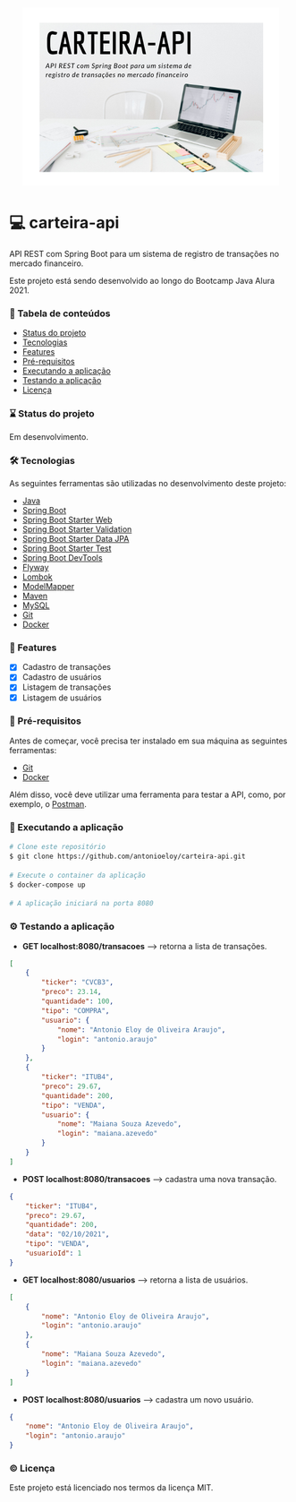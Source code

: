 <h1 align="center">
  <img alt="banner" title="banner" src="banner.png" />
</h1>

# :computer: carteira-api
API REST com Spring Boot para um sistema de registro de transações no mercado financeiro.

Este projeto está sendo desenvolvido ao longo do Bootcamp Java Alura 2021.

### :bookmark_tabs: Tabela de conteúdos
* [Status do projeto](#status)
* [Tecnologias](#tecnologias)
* [Features](#features)
* [Pré-requisitos](#requisitos)
* [Executando a aplicação](#executando)
* [Testando a aplicação](#testando)
* [Licença](#licenca)

<a name="status"/></a>
### :hourglass: Status do projeto
Em desenvolvimento.

<a name="tecnologias"/></a>
### :hammer_and_wrench: Tecnologias

As seguintes ferramentas são utilizadas no desenvolvimento deste projeto:

- [Java](https://www.oracle.com/java/)
- [Spring Boot](https://spring.io/projects/spring-boot)
- [Spring Boot Starter Web](https://mvnrepository.com/artifact/org.springframework.boot/spring-boot-starter-web)
- [Spring Boot Starter Validation](https://mvnrepository.com/artifact/org.springframework.boot/spring-boot-starter-validation)
- [Spring Boot Starter Data JPA](https://mvnrepository.com/artifact/org.springframework.boot/spring-boot-starter-data-jpa)
- [Spring Boot Starter Test](https://mvnrepository.com/artifact/org.springframework.boot/spring-boot-starter-test)
- [Spring Boot DevTools](https://mvnrepository.com/artifact/org.springframework.boot/spring-boot-devtools)
- [Flyway](https://flywaydb.org/)
- [Lombok](https://projectlombok.org/)
- [ModelMapper](http://modelmapper.org/)
- [Maven](https://maven.apache.org/)
- [MySQL](https://www.mysql.com/)
- [Git](https://git-scm.com/)
- [Docker](http://modelmapper.org/)

<a name="features"/></a>
### :page_with_curl: Features
- [x] Cadastro de transações
- [x] Cadastro de usuários
- [x] Listagem de transações
- [x] Listagem de usuários

<a name="requisitos"/></a>
### :pencil: Pré-requisitos

Antes de começar, você precisa ter instalado em sua máquina as seguintes ferramentas:
- [Git](https://git-scm.com/)
- [Docker](https://www.docker.com/)

Além disso, você deve utilizar uma ferramenta para testar a API, como, por exemplo, o [Postman](https://www.postman.com/).

<a name="executando"/></a>
### :rocket: Executando a aplicação

```bash
# Clone este repositório
$ git clone https://github.com/antonioeloy/carteira-api.git

# Execute o container da aplicação
$ docker-compose up

# A aplicação iniciará na porta 8080
```

<a name="testando"/></a>
### :gear: Testando a aplicação

- <strong>GET localhost:8080/transacoes</strong> --> retorna a lista de transações.
```json
[
    {
        "ticker": "CVCB3",
        "preco": 23.14,
        "quantidade": 100,
        "tipo": "COMPRA",
        "usuario": {
            "nome": "Antonio Eloy de Oliveira Araujo",
            "login": "antonio.araujo"
        }
    },
    {
        "ticker": "ITUB4",
        "preco": 29.67,
        "quantidade": 200,
        "tipo": "VENDA",
        "usuario": {
            "nome": "Maiana Souza Azevedo",
            "login": "maiana.azevedo"
        }
    }
]
```

- <strong>POST localhost:8080/transacoes</strong> --> cadastra uma nova transação.
```json
{
    "ticker": "ITUB4",
    "preco": 29.67,
    "quantidade": 200,
    "data": "02/10/2021",
    "tipo": "VENDA",
    "usuarioId": 1
}
```

- <strong>GET localhost:8080/usuarios</strong> --> retorna a lista de usuários.
```json
[
    {
        "nome": "Antonio Eloy de Oliveira Araujo",
        "login": "antonio.araujo"
    },
    {
        "nome": "Maiana Souza Azevedo",
        "login": "maiana.azevedo"
    }
]
```

- <strong>POST localhost:8080/usuarios</strong> --> cadastra um novo usuário.
```json
{
    "nome": "Antonio Eloy de Oliveira Araujo",
    "login": "antonio.araujo"
}
```

<a name="licenca"/></a>
### :copyright: Licença

Este projeto está licenciado nos termos da licença MIT.





